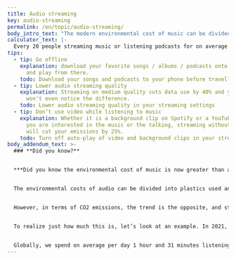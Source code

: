 ```yaml
---
title: Audio streaming
key: audio-streaming
permalink: /en/topic/audio-streaming/
body_intro_text: "The modern environmental cost of music can be divided into   four eras’: the Vinyl era in the seventies, the Cassette era in the eighties,  the CD era in the nineties, and the online music era in which we find ourselves today. Although the amount of time per day we listen to audio has not really changed, the impacts on the planet have. Massively."
calculator_text: |-
  Every 20 people streaming music or listening podcasts for on average 4 hours per day need to plant a tree per year to compensate for their streaming behavior. This might sound like little, but if you imagine how many millions of people stream music and podcasts every single day, the numbers add up very quickly. In the Netherlands, over 6 million people have an audio streaming subscription. In Europe, this is over 70 million people. Globally, nearly 500 million people stream audio through their service subscriptions. For this calculator, we only use information from subscribed users of audio streaming. You can imagine the actual total impact is even higher if also the non-subscribed users would be included.
tips:
  - tip: Go offline
    explanation: download your favorite songs / albums / podcasts onto your phone
      and play from there.
    todo: Download your songs and podcasts to your phone before travelling
  - tip: Lower audio streaming quality
    explanation: Streaming on medium quality cuts data use by 40% and you probably
      won't even notice the difference.
    todo: Lower audio streaming quality in your streaming settings
  - tip: Don’t use video while listening to music
    explanation: Whether it is a background clip on Spotify or a YouTube clip, when
      you are interested in the music or the talking, streaming without video
      will cut your emissions by 25%.
    todo: Turn off auto-play of video and background clips in your streaming settings
body_addendum_text: >-
  ### **Did you know?**


  ***Did you know the environmental cost of music is now greater than at any time during recorded music’s history?***


  The environmental costs of audio can be divided into plastics used and CO2 emissions emitted. In terms of plastics, the transition to streaming and downloading around and after 2013 was a good thing compared to the era’s of vinyl and CDs. Actually, the total amount of plastics used to produce music carriers came down from 61 million kg per year in 2013 to 8 million kg per year.


  However, in terms of CO2 emissions, the trend is the opposite, and stronger, as the CO2 emission impact per year having risen from 157 million kg in the CD era to nearing 500 million kg in the streaming age today and still rising fast.


  To realize just how much this is, let’s look at an example. In 2021, the music clip Baby Shark Dance reached 9 billion streams, being the first single song to be streamed over 9 billion times. This does not only make it a very popular song, it also means that just this song alone is single handedly responsible for emitting more CO2 than the annual emissions of an entire country such as Croatia or Slovakia.


  Globally, we spend on average per day 1 hour and 31 minutes listening to music streams.
---
```

